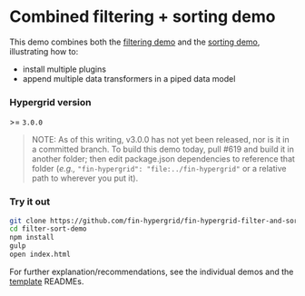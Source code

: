 # Combined filtering + sorting demo

This demo combines both the [filtering demo](https://github.com/fin-hypergrid/fin-hypergrid-filtering-demo) and the [sorting demo](https://github.com/fin-hypergrid/fin-hypergrid-sorting-demo), illustrating how to:
* install multiple plugins
* append multiple data transformers in a piped data model

### Hypergrid version
\>= `3.0.0`

> NOTE: As of this writing, v3.0.0 has not yet been released, nor is it in a committed branch. To build this demo today, pull #619 and build it in another folder; then edit package.json dependencies to reference that folder (_e.g.,_ `"fin-hypergrid": "file:../fin-hypergrid"` or a relative path to wherever you put it).

### Try it out

```bash
git clone https://github.com/fin-hypergrid/fin-hypergrid-filter-and-sort-demo.git filter-sort-demo
cd filter-sort-demo
npm install
gulp
open index.html
```

For further explanation/recommendations, see the individual demos and the [template](https://github.com/fin-hypergrid/fin-hypergrid-browserify-template) READMEs.
